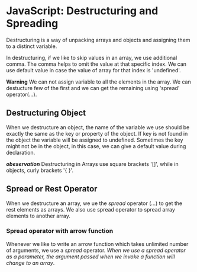 # JavaScript: Destructuring and Spreading
Destructuring is a way of unpacking arrays and objects and assigning them to a distinct variable.

In destructuring, if we like to skip values in an array, we use additional comma. The comma helps to omit the value at that specific index. We can use default value in case the value of array for that index is 'undefined'.

**Warning** We can not assign variable to all the elements in the array. We can destucture few of the first and we can get the remaining using 'spread' operator(...).

## Destructuring Object
When we destructure an object, the name of the variable we use should be exactly the same as the key or property of the object. If key is not found in the object the variable will be assigned to undefined. Sometimes the key might not be in the object, in this case, we can give a default value during declaration.

***obeservation*** Destructuring in Arrays use square brackets '[]', while in objects, curly brackets '{ }'.

## Spread or Rest Operator
When we destructure an array, we ue the *spread* operator (...) to get the rest elements as arrays. We also use spread operator to spread array elements to another array.

### Spread operator with arrow function
Whenever we like to write an arrow function which takes unlimited number of arguments, we use a *spread* operator. *When we use a spread operator as a parameter, the argument passed when we invoke a function will change to an array*.